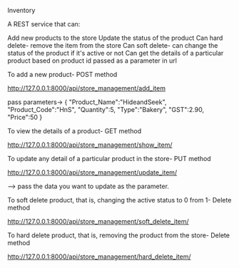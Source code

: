 Inventory

A REST service that can:

Add new products to the store
Update the status of the product
Can hard delete- remove the item from the store
Can soft delete- can change the status of the product if it's active or not
Can get the details of a particular product based on product id passed as a parameter in url

To add a new product- POST method

http://127.0.0.1:8000/api/store_management/add_item

 pass parameters-> {
    "Product_Name":"HideandSeek",
    "Product_Code":"HnS",
    "Quantity":5,
    "Type":"Bakery",
    "GST":2.90,
    "Price":50
}

To view the details of a product- GET method

http://127.0.0.1:8000/api/store_management/show_item/<pk>


To update any detail of a particular product in the store- PUT method

http://127.0.0.1:8000/api/store_management/update_item/<pk>

--> pass the data you want to update as the parameter. 


To soft delete product, that is, changing the active status to 0 from 1- Delete method

http://127.0.0.1:8000/api/store_management/soft_delete_item/<pk>


To hard delete product, that is, removing the product from the store- Delete method

http://127.0.0.1:8000/api/store_management/hard_delete_item/<pk>



